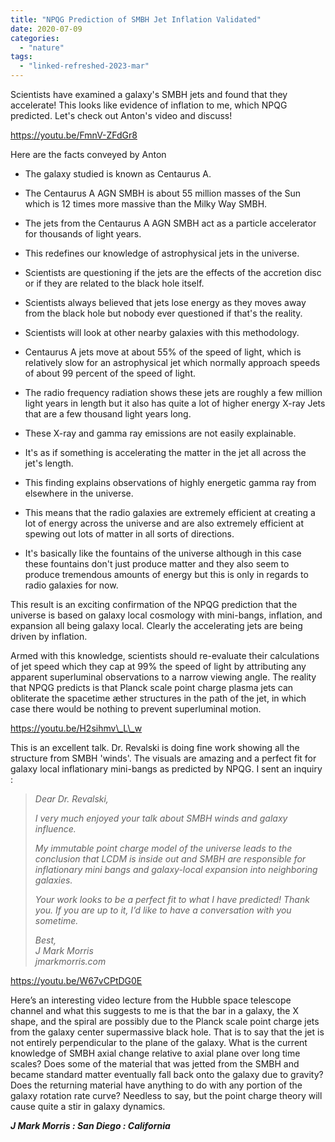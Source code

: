 ```yaml
---
title: "NPQG Prediction of SMBH Jet Inflation Validated"
date: 2020-07-09
categories: 
  - "nature"
tags: 
  - "linked-refreshed-2023-mar"
---
```


Scientists have examined a galaxy's SMBH jets and found that they accelerate! This looks like evidence of inflation to me, which NPQG predicted. Let's check out Anton's video and discuss!

https://youtu.be/FmnV-ZFdGr8

Here are the facts conveyed by Anton

- The galaxy studied is known as Centaurus A.

- The Centaurus A AGN SMBH is about 55 million masses of the Sun which is 12 times more massive than the Milky Way SMBH.

- The jets from the Centaurus A AGN SMBH act as a particle accelerator for thousands of light years.

- This redefines our knowledge of astrophysical jets in the universe.

- Scientists are questioning if the jets are the effects of the accretion disc or if they are related to the black hole itself.

- Scientists always believed that jets lose energy as they moves away from the black hole but nobody ever questioned if that's the reality.

- Scientists will look at other nearby galaxies with this methodology.

- Centaurus A jets move at about 55% of the speed of light, which is relatively slow for an astrophysical jet which normally approach speeds of about 99 percent of the speed of light.

- The radio frequency radiation shows these jets are roughly a few million light years in length but it also has quite a lot of higher energy X-ray Jets that are a few thousand light years long.

- These X-ray and gamma ray emissions are not easily explainable.

- It's as if something is accelerating the matter in the jet all across the jet's length.

- This finding explains observations of highly energetic gamma ray from elsewhere in the universe.

- This means that the radio galaxies are extremely efficient at creating a lot of energy across the universe and are also extremely efficient at spewing out lots of matter in all sorts of directions.

- It's basically like the fountains of the universe although in this case these fountains don't just produce matter and they also seem to produce tremendous amounts of energy but this is only in regards to radio galaxies for now.

This result is an exciting confirmation of the NPQG prediction that the universe is based on galaxy local cosmology with mini-bangs, inflation, and expansion all being galaxy local. Clearly the accelerating jets are being driven by inflation.

Armed with this knowledge, scientists should re-evaluate their calculations of jet speed which they cap at 99% the speed of light by attributing any apparent superluminal observations to a narrow viewing angle. The reality that NPQG predicts is that Planck scale point charge plasma jets can obliterate the spacetime æther structures in the path of the jet, in which case there would be nothing to prevent superluminal motion.

https://youtu.be/H2sihmv\_L\_w

This is an excellent talk. Dr. Revalski is doing fine work showing all the structure from SMBH 'winds'. The visuals are amazing and a perfect fit for galaxy local inflationary mini-bangs as predicted by NPQG. I sent an inquiry :

> _Dear Dr. Revalski,_
> 
> _I very much enjoyed your talk about SMBH winds and galaxy influence._
> 
> _My immutable point charge model of the universe leads to the conclusion that LCDM is inside out and SMBH are responsible for inflationary mini bangs and galaxy-local expansion into neighboring galaxies._
> 
> _Your work looks to be a perfect fit to what I have predicted! Thank you. If you are up to it, I’d like to have a conversation with you sometime._
> 
> _Best,  
> J Mark Morris  
> jmarkmorris.com_

https://youtu.be/W67vCPtDG0E

Here’s an interesting video lecture from the Hubble space telescope channel and what this suggests to me is that the bar in a galaxy, the X shape, and the spiral are possibly due to the Planck scale point charge jets from the galaxy center supermassive black hole. That is to say that the jet is not entirely perpendicular to the plane of the galaxy. What is the current knowledge of SMBH axial change relative to axial plane over long time scales? Does some of the material that was jetted from the SMBH and became standard matter eventually fall back onto the galaxy due to gravity? Does the returning material have anything to do with any portion of the galaxy rotation rate curve? Needless to say, but the point charge theory will cause quite a stir in galaxy dynamics.

**_J Mark Morris : San Diego : California_**
